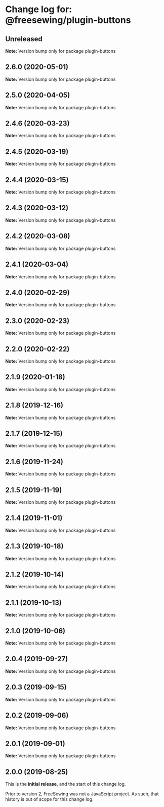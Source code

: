 # Change log for: @freesewing/plugin-buttons

## Unreleased

**Note:** Version bump only for package plugin-buttons

## 2.6.0 (2020-05-01)

**Note:** Version bump only for package plugin-buttons

## 2.5.0 (2020-04-05)

**Note:** Version bump only for package plugin-buttons

## 2.4.6 (2020-03-23)

**Note:** Version bump only for package plugin-buttons

## 2.4.5 (2020-03-19)

**Note:** Version bump only for package plugin-buttons

## 2.4.4 (2020-03-15)

**Note:** Version bump only for package plugin-buttons

## 2.4.3 (2020-03-12)

**Note:** Version bump only for package plugin-buttons

## 2.4.2 (2020-03-08)

**Note:** Version bump only for package plugin-buttons

## 2.4.1 (2020-03-04)

**Note:** Version bump only for package plugin-buttons

## 2.4.0 (2020-02-29)

**Note:** Version bump only for package plugin-buttons

## 2.3.0 (2020-02-23)

**Note:** Version bump only for package plugin-buttons

## 2.2.0 (2020-02-22)

**Note:** Version bump only for package plugin-buttons

## 2.1.9 (2020-01-18)

**Note:** Version bump only for package plugin-buttons

## 2.1.8 (2019-12-16)

**Note:** Version bump only for package plugin-buttons

## 2.1.7 (2019-12-15)

**Note:** Version bump only for package plugin-buttons

## 2.1.6 (2019-11-24)

**Note:** Version bump only for package plugin-buttons

## 2.1.5 (2019-11-19)

**Note:** Version bump only for package plugin-buttons

## 2.1.4 (2019-11-01)

**Note:** Version bump only for package plugin-buttons

## 2.1.3 (2019-10-18)

**Note:** Version bump only for package plugin-buttons

## 2.1.2 (2019-10-14)

**Note:** Version bump only for package plugin-buttons

## 2.1.1 (2019-10-13)

**Note:** Version bump only for package plugin-buttons

## 2.1.0 (2019-10-06)

**Note:** Version bump only for package plugin-buttons

## 2.0.4 (2019-09-27)

**Note:** Version bump only for package plugin-buttons

## 2.0.3 (2019-09-15)

**Note:** Version bump only for package plugin-buttons

## 2.0.2 (2019-09-06)

**Note:** Version bump only for package plugin-buttons

## 2.0.1 (2019-09-01)

**Note:** Version bump only for package plugin-buttons

## 2.0.0 (2019-08-25)

This is the **initial release**, and the start of this change log.

Prior to version 2, FreeSewing was not a JavaScript project.
As such, that history is out of scope for this change log.
